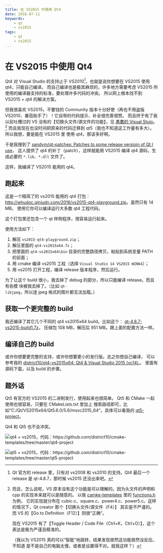 ```yaml
---
title: 在 VS2015 中使用 Qt4
date: 2016-07-11
keywords:
    - qt
    - vs2015
tags:
    - qt
    - vs2015
...
```


在 VS2015 中使用 Qt4
====================

Qt4 对 Visual Studio 的支持止于 VS2010[^qt4vssupport]，也就是说你想要在 VS2015 使用 qt4，只能自己编译。
而自己编译也是极其麻烦的，许多地方需要考虑 VS2015 所使用的编译器支持的标准，要处理许多代码的冲突。
所以网上根本找不到 VS2015 + qt4 的解决方案。

但我很喜欢 VS2015，不要钱的 Community 版本十分好使（再也不用盗版 VS2010、番茄助手了）！它自带的代码提示、补全很完善很赞。
而且终于有了我以前吐槽过的 VS 没有的【切换头文件/源文件的功能】，见 [愚蠢的 Visual Stuio](koans.html#stupid-visual-studio)。[^wrong-koan]
而且我现在也没时间把原来的代码迁移到 qt5（我也不知道这工作量有多大）。所以我想，要是能在 VS2015 里
使用 qt4，那该多好啊。

[^qt4vssupport]:
    Qt 官方的 release 里，只有对 vs2008 和 vs2010 的支持。Qt4 最后一个 release
    是 qt-4.8.7，那时候 vs2015 还没出来吧。

[^wrong-koan]:
    而且，怎么说呢，VS 原本没有这个功能是可以理解的。因为头文件的声明和 cpp 的实现本来就可以是随意的。
    以我 [camke-templates](https://github.com/district10/cmake-templates) 里的
    [functions.h](https://github.com/district10/cmake-templates/blob/master/modules/includes/functions.h) 为例，
    它的实现就分布在 cubic.c、square.c、power4.c、power5.c。这样的情况下，Qt creator 那个【切换头文件/源文件（F4）】
    其实是不严谨的。而 VS 的【Go to Definition（F12）】则很“正确”。

    现在 VS2015 有了【Toggle Header / Code File（Ctrl+K，Ctrl+O）】，这个表达是极为严谨且精准的。

    （我以为 VS2015 真的可以“智能”地跳转，结果发现居然这功能居然没反应。不知道
    是不是自己的电脑太慢，或者是设置得不对。就我这样？）

于是我搜到了 [sandym/qt-patches: Patches to some release versioin of Qt I use](https://github.com/sandym/qt-patches)，
这人提供了 qt4 的补丁（patch），这样就能用 VS2015 编译 qt4 源码，生成必要的 `*.lib`、`*.dll` 文件了。

这样，我编译了 VS2015 能用的 qt4。

## 跑起来

这是一个精简了的 vs2015 能用的 qt4 打包：<http://whudoc.qiniudn.com/2016/vs2015-qt4-playground.zip>。虽然只有 14 MB，
使用它你可以编译运行大多数 qt4 工程代码。

这个打包里还包含一个 qt 样例程序，很容易运行起来。

使用方法如下：

1.  解压 `vs2015-qt4-playground.zip`；
2.  解压里面的 `qt4-vs2015x64.7z`；
3.  把里面的 `qt4-vs2015x64\bin` 目录的完整路径拷贝，粘贴到系统变量 PATH 的前面；
4.  用 cmake 编译 vs2015 工程（选择 `Visual Studio 14 VS2015 WIN64`）；
5.  用 vs2015 打开工程，编译 release 版本程序，然后运行。

为了让这个 build 很小，我去掉了 debug 的部分，所以只能编译 release。而且有些模
块被我去掉了。（比如 `qt-libjpeg`，所以连 jpeg 格式的图片都无法加载。）

## 获取一个更完整的 build

我还编译了其它几个不同的 qt4 vs2015x64 build。比如这个：
[qt-4.8.7-vs2015-build1.7z](http://whudoc.qiniudn.com/2016/qt-4.8.7-vs2015-build1.7z)，
压缩包 108 MB，解压后 951 MB。跟上面的配置方法一样。

## 编译自己的 build

或许你想要更完整的支持，或许你想要更小的发行版。总之你想自己编译，
可以参考我的 [district10/qt4-vs2015x64: Qt4 & Visual Studio 2015 (vc14).](https://github.com/district10/qt4-vs2015x64)。
里面有源码下载，以及 build 的步骤。

## 题外话

Qt5 有官方的 VS2015 的二进制发行，使用起来也很简单。
Qt5 和 CMake 一起使用也很容易，只要在 CMakeLists.txt 里加上
搜索路径即可，比如“C:/Qt/VS2015x64/Qt5.6.0/5.6/msvc2015_64”，具体可以看我的
[qt5-project](https://github.com/district10/cmake-templates/tree/master/qt5-project)。

Qt4 和 Qt5 也不会冲突。

![qt4 + vs2015，代码：<https://github.com/district10/cmake-templates/tree/master/qt4-project>](http://whudoc.qiniudn.com/2016/2016-07-11_10-21-47.png)

![qt5 + vs2015，代码：<https://github.com/district10/cmake-templates/tree/master/qt5-project>](http://whudoc.qiniudn.com/2016/2016-07-11_10-27-49.png)
